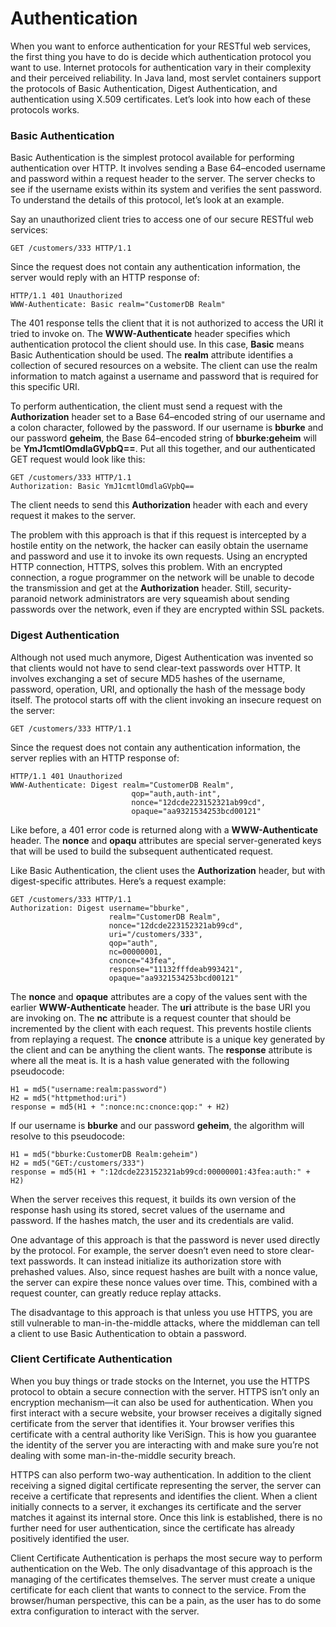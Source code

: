 # Authentication


When you want to enforce authentication for your RESTful web services, the first thing you have to do is decide which authentication protocol you want to use. Internet protocols for authentication vary in their complexity and their perceived reliability. In Java land, most servlet containers support the protocols of Basic Authentication, Digest Authentication, and authentication using X.509 certificates. Let’s look into how each of these protocols works.


### Basic Authentication


Basic Authentication is the simplest protocol available for performing authentication over HTTP. It involves sending a Base 64–encoded username and password within a request header to the server. The server checks to see if the username exists within its system and verifies the sent password. To understand the details of this protocol, let’s look at an example.


Say an unauthorized client tries to access one of our secure RESTful web services:


```
GET /customers/333 HTTP/1.1
```


Since the request does not contain any authentication information, the server would reply with an HTTP response of:


```
HTTP/1.1 401 Unauthorized
WWW-Authenticate: Basic realm="CustomerDB Realm"
```


The 401 response tells the client that it is not authorized to access the URI it tried to invoke on. The **WWW-Authenticate** header specifies which authentication protocol the client should use. In this case, **Basic** means Basic Authentication should be used. The **realm** attribute identifies a collection of secured resources on a website. The client can use the realm information to match against a username and password that is required for this specific URI.


To perform authentication, the client must send a request with the **Authorization** header set to a Base 64–encoded string of our username and a colon character, followed by the password. If our username is **bburke** and our password **geheim**, the Base 64–encoded string of **bburke:geheim** will be **YmJ1cmtlOmdlaGVpbQ==**. Put all this together, and our authenticated GET request would look like this:



```
GET /customers/333 HTTP/1.1
Authorization: Basic YmJ1cmtlOmdlaGVpbQ==
```


The client needs to send this **Authorization** header with each and every request it makes to the server.


The problem with this approach is that if this request is intercepted by a hostile entity on the network, the hacker can easily obtain the username and password and use it to invoke its own requests. Using an encrypted HTTP connection, HTTPS, solves this problem. With an encrypted connection, a rogue programmer on the network will be unable to decode the transmission and get at the **Authorization** header. Still, security-paranoid network administrators are very squeamish about sending passwords over the network, even if they are encrypted within SSL packets.



### Digest Authentication


Although not used much anymore, Digest Authentication was invented so that clients would not have to send clear-text passwords over HTTP. It involves exchanging a set of secure MD5 hashes of the username, password, operation, URI, and optionally the hash of the message body itself. The protocol starts off with the client invoking an insecure request on the server:


```
GET /customers/333 HTTP/1.1
```


Since the request does not contain any authentication information, the server replies with an HTTP response of:


```
HTTP/1.1 401 Unauthorized
WWW-Authenticate: Digest realm="CustomerDB Realm",
                           qop="auth,auth-int",
                           nonce="12dcde223152321ab99cd",
                           opaque="aa9321534253bcd00121"
```


Like before, a 401 error code is returned along with a **WWW-Authenticate** header. The **nonce** and **opaqu** attributes are special server-generated keys that will be used to build the subsequent authenticated request.


Like Basic Authentication, the client uses the **Authorization** header, but with digest-specific attributes. Here’s a request example:


```
GET /customers/333 HTTP/1.1
Authorization: Digest username="bburke",
                      realm="CustomerDB Realm",
                      nonce="12dcde223152321ab99cd",
                      uri="/customers/333",
                      qop="auth",
                      nc=00000001,
                      cnonce="43fea",
                      response="11132fffdeab993421",
                      opaque="aa9321534253bcd00121"
```


The **nonce** and **opaque** attributes are a copy of the values sent with the earlier **WWW-Authenticate** header. The **uri** attribute is the base URI you are invoking on. The **nc** attribute is a request counter that should be incremented by the client with each request. This prevents hostile clients from replaying a request. The **cnonce** attribute is a unique key generated by the client and can be anything the client wants. The **response** attribute is where all the meat is. It is a hash value generated with the following pseudocode:


```
H1 = md5("username:realm:password")
H2 = md5("httpmethod:uri")
response = md5(H1 + ":nonce:nc:cnonce:qop:" + H2)
```


If our username is **bburke** and our password **geheim**, the algorithm will resolve to this pseudocode:


```
H1 = md5("bburke:CustomerDB Realm:geheim")
H2 = md5("GET:/customers/333")
response = md5(H1 + ":12dcde223152321ab99cd:00000001:43fea:auth:" + H2)
```


When the server receives this request, it builds its own version of the response hash using its stored, secret values of the username and password. If the hashes match, the user and its credentials are valid.


One advantage of this approach is that the password is never used directly by the protocol. For example, the server doesn’t even need to store clear-text passwords. It can instead initialize its authorization store with prehashed values. Also, since request hashes are built with a nonce value, the server can expire these nonce values over time. This, combined with a request counter, can greatly reduce replay attacks.


The disadvantage to this approach is that unless you use HTTPS, you are still vulnerable to man-in-the-middle attacks, where the middleman can tell a client to use Basic Authentication to obtain a password.


### Client Certificate Authentication


When you buy things or trade stocks on the Internet, you use the HTTPS protocol to obtain a secure connection with the server. HTTPS isn’t only an encryption mechanism—it can also be used for authentication. When you first interact with a secure website, your browser receives a digitally signed certificate from the server that identifies it. Your browser verifies this certificate with a central authority like VeriSign. This is how you guarantee the identity of the server you are interacting with and make sure you’re not dealing with some man-in-the-middle security breach.


HTTPS can also perform two-way authentication. In addition to the client receiving a signed digital certificate representing the server, the server can receive a certificate that represents and identifies the client. When a client initially connects to a server, it exchanges its certificate and the server matches it against its internal store. Once this link is established, there is no further need for user authentication, since the certificate has already positively identified the user.


Client Certificate Authentication is perhaps the most secure way to perform authentication on the Web. The only disadvantage of this approach is the managing of the certificates themselves. The server must create a unique certificate for each client that wants to connect to the service. From the browser/human perspective, this can be a pain, as the user has to do some extra configuration to interact with the server.
